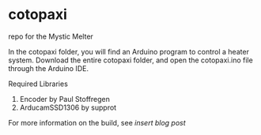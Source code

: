 # cotopaxi
repo for the Mystic Melter

In the cotopaxi folder, you will find an Arduino program to control a heater system. Download the entire cotopaxi folder, and open the cotopaxi.ino file through the Arduino IDE.

Required Libraries
1. Encoder by Paul Stoffregen
2. ArducamSSD1306 by supprot


For more information on the build, see _insert blog post_
